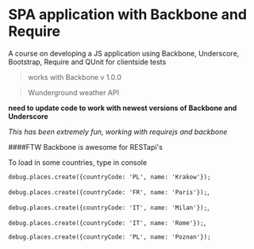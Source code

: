 # SPA application with Backbone and Require

A course on developing a JS application using Backbone, Underscore, Bootstrap, Require and QUnit for clientside tests

> works with Backbone v 1.0.0

> Wunderground weather API

**need to update code to work with newest versions of Backbone and Underscore**

*This has been extremely fun, working with requirejs and backbone*

####FTW Backbone is awesome for RESTapi's

To load in some countries, type in console

`debug.places.create({countryCode: 'PL', name: 'Krakow'});`

`debug.places.create({countryCode: 'FR', name: 'Paris'});`,

`debug.places.create({countryCode: 'IT', name: 'Milan'});`,

`debug.places.create({countryCode: 'IT', name: 'Rome'});`,

`debug.places.create({countryCode: 'PL', name: 'Poznan'});`
